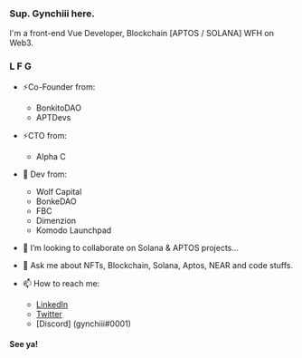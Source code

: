 ### Sup. Gynchiii here.

<!--
Here are some ideas to get you started:

- 🔭 I’m currently working on ...
- 🌱 I’m currently learning ...
- 👯 I’m looking to collaborate on ...
- 🤔 I’m looking for help with ...
- 💬 Ask me about ...
- 📫 How to reach me: ...
- 😄 Pronouns: ...
- ⚡ Fun fact: ...
-->

I'm a front-end Vue Developer, Blockchain [APTOS / SOLANA] WFH on Web3.

### L F G 

- ⚡Co-Founder from:
    - BonkitoDAO
    - APTDevs
- ⚡CTO from:
    - Alpha C
- 🔭 Dev from:
    - Wolf Capital
    - BonkeDAO
    - FBC
    - Dimenzion
    - Komodo Launchpad

- 👯 I’m looking to collaborate on Solana & APTOS projects...
- 💬 Ask me about NFTs, Blockchain, Solana, Aptos, NEAR and code stuffs.
- 📫 How to reach me:
  -  [LinkedIn](https://www.linkedin.com/in/joey-rafael-8bbb411ab/)
  -  [Twitter](https://twitter.com/gynchiii)
  -  [Discord] (gynchiii#0001)

#### See ya!
